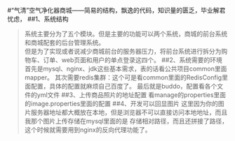 #“气清”空气净化器商城——简易的结构，飘逸的代码，知识量的匮乏，毕业解君忧虑，
##1、系统结构
>系统主要分为了五个模块。但是主要的功能可以两个系统，商城的前台系统和商城配套的后台管理系统。  
>但是为了实现或者说减少商城前台的服务器压力，将前台系统进行拆分为购物车、订单、web页面和用户的单点登录这四个。
##2、系统需要的环境
>首先是mysql、nginx、jdk这些基本需求，表的话看公共项目common里面mapper。
>其次需要redis集群：这个可是看common里面的RedisConfig里面配置，具体的配置就麻烦自己百度了。
>最后就是buddo，配置看各个文件的yml文件
##3、上传商品照片的地址配置 
>看manage的properties里面的image.properties里面的配置
##4、开发可以回显图片
>这里因为你的图片服务器地址都大概放在本地，但是浏览器不可以直接访问本地地址，而且我那个图片上传存储在mysql里面的是
>存储相对路径，而且还拼接了路径，这个时候就需要用到nginx的反向代理功能了。